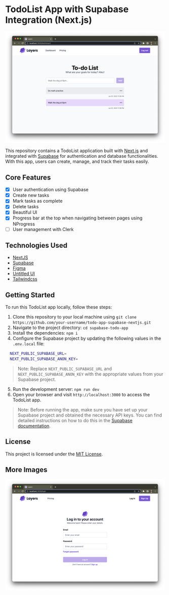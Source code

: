 # TodoList App with Supabase Integration (Next.js)

![](https://github.com/keiloktql/supabase-todo-app/blob/master/publicity/poster-1.png)

This repository contains a TodoList application built with [Next.js](https://nextjs.org/) and integrated with [Supabase](https://supabase.io/) for authentication and database functionalities. With this app, users can create, manage, and track their tasks easily.

## Core Features

- [x] User authentication using Supabase
- [x] Create new tasks
- [x] Mark tasks as complete
- [x] Delete tasks
- [x] Beautiful UI
- [x] Progress bar at the top when navigating between pages using NProgress
- [ ] User management with Clerk

## Technologies Used

- [NextJS](https://nextjs.org)
- [Supabase](https://supabase.com)
- [Figma](https://www.figma.com)
- [Untitled UI](https://www.untitledui.com)
- [Tailwindcss](https://tailwindcss.com)

## Getting Started

To run this TodoList app locally, follow these steps:

1. Clone this repository to your local machine using `git clone https://github.com/your-username/todo-app-supabase-nextjs.git`
2. Navigate to the project directory: `cd supabase-todo-app`
3. Install the dependencies: `npm i`
4. Configure the Supabase project by updating the following values in the `.env.local` file:

```bash
  NEXT_PUBLIC_SUPABASE_URL=
  NEXT_PUBLIC_SUPABASE_ANON_KEY=
```

> Note: Replace `NEXT_PUBLIC_SUPABASE_URL` and `NEXT_PUBLIC_SUPABASE_ANON_KEY` with the appropriate values from your Supabase project.

5. Run the development server: `npm run dev`
6. Open your browser and visit `http://localhost:3000` to access the TodoList app.

> Note: Before running the app, make sure you have set up your Supabase project and obtained the necessary API keys. You can find detailed instructions on how to do this in the [Supabase documentation](https://supabase.io/docs/guides/api#api-access).

## License

This project is licensed under the [MIT License](LICENSE).

## More Images

![](https://github.com/keiloktql/supabase-todo-app/blob/master/publicity/poster-2.png)

